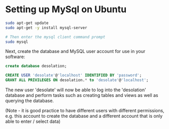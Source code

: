 # Setting up MySql on Ubuntu

```bash
sudo apt-get update
sudo apt-get -y install mysql-server

# Then enter the mysql client command prompt
sudo mysql
```

Next, create the database and MySQL user account for use in your software:

```sql
create database desolation;

CREATE USER 'desolate'@'localhost' IDENTIFIED BY 'password';
GRANT ALL PRIVILEGES ON desolation.* to 'desolate'@'localhost';
```

The new user 'desolate' will now be able to log into the 'desolation' database and perform tasks such as creating tables and views as well as querying the database.

(Note - it is good practice to have different users with different permissions, e.g. this account to create the database and a different account that is only able to enter / select data)
